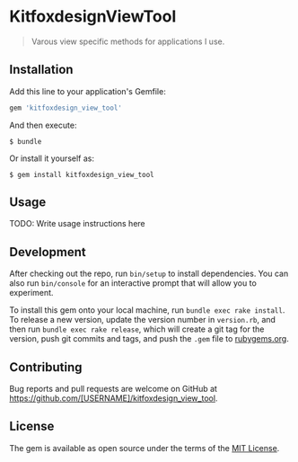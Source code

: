 # KitfoxdesignViewTool

> Varous view specific methods for applications I use.

## Installation

Add this line to your application's Gemfile:

```ruby
gem 'kitfoxdesign_view_tool'
```

And then execute:

    $ bundle

Or install it yourself as:

    $ gem install kitfoxdesign_view_tool

## Usage

TODO: Write usage instructions here

## Development

After checking out the repo, run `bin/setup` to install dependencies. You can also run `bin/console` for an interactive prompt that will allow you to experiment.

To install this gem onto your local machine, run `bundle exec rake install`. To release a new version, update the version number in `version.rb`, and then run `bundle exec rake release`, which will create a git tag for the version, push git commits and tags, and push the `.gem` file to [rubygems.org](https://rubygems.org).

## Contributing

Bug reports and pull requests are welcome on GitHub at https://github.com/[USERNAME]/kitfoxdesign_view_tool.

## License

The gem is available as open source under the terms of the [MIT License](https://opensource.org/licenses/MIT).
